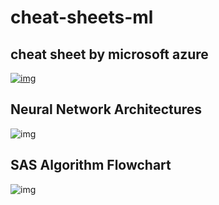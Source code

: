 # cheat-sheets-ml

## cheat sheet by microsoft azure
[![img](https://docs.microsoft.com/en-us/azure/machine-learning/media/algorithm-cheat-sheet/machine-learning-algorithm-cheat-sheet.svg)](https://download.microsoft.com/download/3/5/b/35bb997f-a8c7-485d-8c56-19444dafd757/azure-machine-learning-algorithm-cheat-sheet-nov2019.pdf?WT.mc_id=docs-article-lazzeri)

## Neural Network Architectures
![img](https://www.asimovinstitute.org/wp-content/uploads/2019/04/NeuralNetworkZoo20042019.png)

## SAS Algorithm Flowchart
![img](https://blogs.sas.com/content/subconsciousmusings/files/2017/04/machine-learning-cheet-sheet-2.png)
